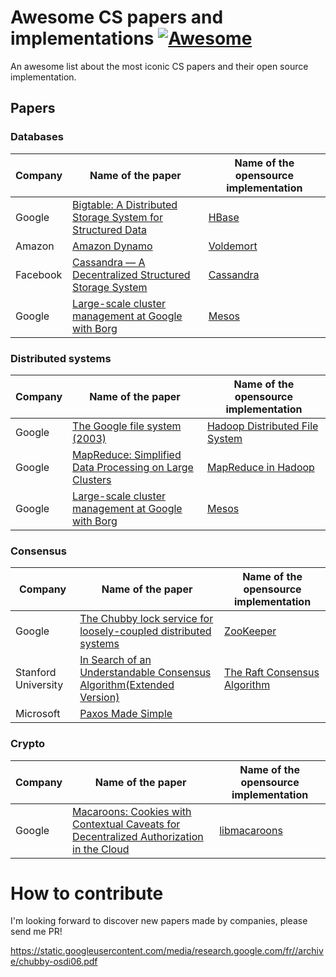 # Awesome CS papers and implementations [![Awesome](https://cdn.rawgit.com/sindresorhus/awesome/d7305f38d29fed78fa85652e3a63e154dd8e8829/media/badge.svg)](https://github.com/sindresorhus/awesome)

An awesome list about the most iconic CS papers and their open source implementation.

## Papers

### Databases

| Company | Name of the paper   |  Name of the opensource implementation  |
| ------------- | ------------- | ---------------- |
| Google |  [Bigtable: A Distributed Storage System for Structured Data](https://static.googleusercontent.com/media/research.google.com/fr//archive/bigtable-osdi06.pdf) | [HBase](https://hbase.apache.org)
| Amazon | [Amazon Dynamo](http://s3.amazonaws.com/AllThingsDistributed/sosp/amazon-dynamo-sosp2007.pdf) | [Voldemort](https://github.com/voldemort/voldemort)
| Facebook | [Cassandra — A Decentralized Structured Storage System](http://www.cs.cornell.edu/projects/ladis2009/papers/lakshman-ladis2009.pdf) | [Cassandra](http://cassandra.apache.org/)
| Google | [Large-scale cluster management at Google with Borg](https://research.google.com/pubs/archive/43438.pdf) | [Mesos](http://mesos.apache.org/)

### Distributed systems

| Company | Name of the paper   |  Name of the opensource implementation  |
| ------------- | ------------- | ---------------- |
| Google | [The Google file system (2003)](https://research.google.com/archive/gfs-sosp2003.pdf)  |[Hadoop Distributed File System](https://hadoop.apache.org/docs/r1.2.1/hdfs_design.html)  |
| Google |  [MapReduce: Simplified Data Processing on Large Clusters](https://static.googleusercontent.com/media/research.google.com/fr//archive/mapreduce-osdi04.pdf) | [MapReduce in Hadoop](https://hadoop.apache.org/docs/r1.2.1/mapred_tutorial.html)
| Google | [Large-scale cluster management at Google with Borg](https://research.google.com/pubs/archive/43438.pdf) | [Mesos](http://mesos.apache.org/)

### Consensus

| Company | Name of the paper   |  Name of the opensource implementation  |
| ------------- | ------------- | ---------------- |
| Google | [The Chubby lock service for loosely-coupled distributed systems](https://static.googleusercontent.com/media/research.google.com/fr//archive/chubby-osdi06.pdf) | [ZooKeeper](http://zookeeper.apache.org/)
| Stanford University | [In Search of an Understandable Consensus Algorithm(Extended Version)](https://raft.github.io/raft.pdf) | [The Raft Consensus Algorithm](https://raft.github.io/)
| Microsoft | [Paxos Made Simple](https://www.microsoft.com/en-us/research/wp-content/uploads/2016/12/paxos-simple-Copy.pdf) | 

### Crypto

| Company | Name of the paper   |  Name of the opensource implementation  |
| ------------- | ------------- | ---------------- |
| Google |  [Macaroons: Cookies with Contextual Caveats for Decentralized Authorization in the Cloud](https://research.google.com/pubs/archive/41892.pdf) | [libmacaroons](https://github.com/rescrv/libmacaroons)


# How to contribute

I'm looking forward to discover new papers made by companies, please send me PR!

https://static.googleusercontent.com/media/research.google.com/fr//archive/chubby-osdi06.pdf
